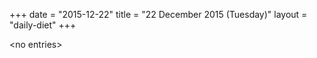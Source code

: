 +++
date = "2015-12-22"
title = "22 December 2015 (Tuesday)"
layout = "daily-diet"
+++


\<no entries\>

